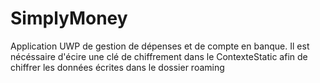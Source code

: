 ﻿# SimplyMoney
Application UWP de gestion de dépenses et de compte en banque.
Il est nécéssaire d'écire une clé de chiffrement dans le ContexteStatic afin de chiffrer les données écrites dans le dossier roaming

